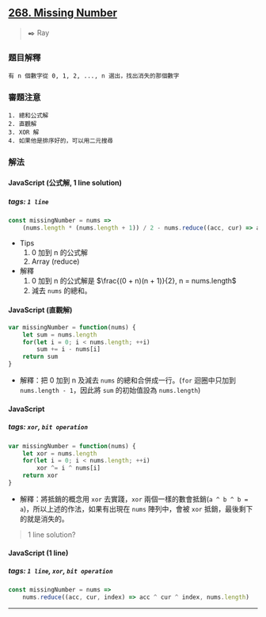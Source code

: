 ## [268. Missing Number](https://leetcode.com/problems/missing-number/)
> :black_nib: Ray
### 題目解釋
    有 n 個數字從 0, 1, 2, ..., n 選出，找出消失的那個數字
### 審題注意
    1. 總和公式解
    2. 直觀解
    3. XOR 解
    4. 如果他是排序好的，可以用二元搜尋
### 解法
#### JavaScript (公式解, 1 line solution)
##### tags: `1 line`
```javascript
const missingNumber = nums =>
    (nums.length * (nums.length + 1)) / 2 - nums.reduce((acc, cur) => acc + cur)
```
- Tips
    1. 0 加到 n 的公式解
    2. Array (reduce)
- 解釋
    1. 0 加到 n 的公式解是 $\frac{(0 + n)(n + 1)}{2}, n = nums.length$
    2. 減去 `nums` 的總和。
#### JavaScript (直觀解)
```javascript
var missingNumber = function(nums) {
    let sum = nums.length
    for(let i = 0; i < nums.length; ++i)
        sum += i - nums[i]
    return sum
}
```
- 解釋：把 0 加到 n 及減去 `nums` 的總和合併成一行。(`for` 迴圈中只加到 `nums.length - 1`，因此將 `sum` 的初始值設為 `nums.length`)
#### JavaScript
##### tags: `xor`, `bit operation`
```javascript
var missingNumber = function(nums) {
    let xor = nums.length
    for(let i = 0; i < nums.length; ++i)
        xor ^= i ^ nums[i]
    return xor
}
```
- 解釋：將抵銷的概念用 `xor` 去實踐，`xor` 兩個一樣的數會抵銷(`a ^ b ^ b = a`)，所以上述的作法，如果有出現在 `nums` 陣列中，會被 `xor` 抵銷，最後剩下的就是消失的。
> 1 line solution?
#### JavaScript (1 line)
##### tags: `1 line`, `xor`, `bit operation`
```javascript
const missingNumber = nums =>
    nums.reduce((acc, cur, index) => acc ^ cur ^ index, nums.length)
```
---
